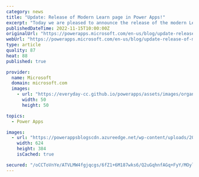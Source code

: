 ```yaml
---
category: news
title: "Update: Release of Modern Learn page in Power Apps!"
excerpt: "Today we are pleased to announce the release of the modern Learn page in Power Apps! The new Learn experience has consolidated content from all Microsoft resources to help with your onboarding and upskilling journey. The Overview tab of the new Learn page includes a dynamic banner at the top – to help"
publishedDateTime: 2022-11-15T10:00:00Z
originalUrl: "https://powerapps.microsoft.com/en-us/blog/update-release-of-modern-learn-page-in-power-apps/"
webUrl: "https://powerapps.microsoft.com/en-us/blog/update-release-of-modern-learn-page-in-power-apps/"
type: article
quality: 87
heat: 88
published: true

provider:
  name: Microsoft
  domain: microsoft.com
  images:
    - url: "https://everyday-cc.github.io/powerapps/assets/images/organizations/microsoft.com-50x50.jpg"
      width: 50
      height: 50

topics:
  - Power Apps

images:
  - url: "https://powerappsblogscdn.azureedge.net/wp-content/uploads/2022/11/Learn-articles.png"
    width: 624
    height: 384
    isCached: true

secured: "/oCCToVnYe/ATVLMW4fgjqcgs/6fZ1+6M187wks6/Q2uGqhnfAGq+FyY/MOylT2ew8Smm0CP/YDb2J+iy8InBrUG4aKuZTS21tEgsl19vAqYT3FNWIGIE3+QpE0U5kmVxhyrjisOtTdrPji/awArjWQyRN4wYeiWbcj3+JZIwZn7LWSA9u2jclyCv2vq1kPn1bqrYQUEbHNGN+NpI1pjTCTdOxYZgI9ay+dIElKfNrf5hR0TTjkK4KiofQkvWgtQhppGHff7QOHmNqgnIse9ye3CAcXkHSXqNM2LT7wxCMWeGNfFlMJCUtDqigb7kjCa2m7pRtkRXqOYAvDfZqMbZcRwwmFHH63OUu8xalXfQuQ=;4w0WtEJhVAO3DpyNW+R6Wg=="
---
```



